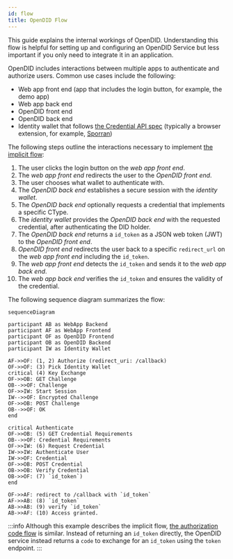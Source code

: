 ```yaml
---
id: flow
title: OpenDID Flow
---
```


This guide explains the internal workings of OpenDID.
Understanding this flow is helpful for setting up and configuring an OpenDID Service but less important if you only need to integrate it in an application.

OpenDID includes interactions between multiple apps to authenticate and authorize users.
Common use cases include the following:

- Web app front end (app that includes the login button, for example, the demo app)
- Web app back end
- OpenDID front end
- OpenDID back end
- Identity wallet that follows [the Credential API spec](https://github.com/KILTprotocol/spec-ext-credential-api) (typically a browser extension, for example, [Sporran](https://www.sporran.org/))

The following steps outline the interactions necessary to implement [the implicit flow](https://openid.net/specs/openid-connect-core-1_0.html#ImplicitFlowAuth):

1. The user clicks the login button on the *web app front end*.
2. The *web app front end* redirects the user to the *OpenDID front end*.
3. The user chooses what wallet to authenticate with.
4. The *OpenDID back end* establishes a secure session with the *identity wallet*.
5. The *OpenDID back end* optionally requests a credential that implements a specific CType.
6. The *identity wallet* provides the *OpenDID back end* with the requested credential, after authenticating the DID holder.
7. The *OpenDID back end* returns a `id_token` as a JSON web token (JWT) to the *OpenDID front end*.
8. *OpenDID front end* redirects the user back to a specific `redirect_url` on the *web app front end* including the `id_token`.
9. The *web app front end* detects the `id_token` and sends it to the *web app back end*.
10. The *web app back end* verifies the `id_token` and ensures the validity of the credential.

The following sequence diagram summarizes the flow:

```mermaid
sequenceDiagram

participant AB as WebApp Backend
participant AF as WebApp Frontend
participant OF as OpenDID Frontend
participant OB as OpenDID Backend
participant IW as Identity Wallet

AF->>OF: (1, 2) Authorize (redirect_uri: /callback)
OF->>OF: (3) Pick Identity Wallet
critical (4) Key Exchange
OF->>OB: GET Challenge
OB-->>OF: Challenge
OF->>IW: Start Session
IW-->>OF: Encrypted Challenge
OF->>OB: POST Challenge
OB-->>OF: OK
end

critical Authenticate
OF->>OB: (5) GET Credential Requirements
OB-->>OF: Credential Requirements
OF->>IW: (6) Request Credential
IW->>IW: Authenticate User
IW->>OF: Credential
OF->>OB: POST Credential
OB->>OB: Verify Credential
OB->>OF: (7) `id_token`)
end

OF->>AF: redirect to /callback with `id_token`
AF->>AB: (8) `id_token`
AB->>AB: (9) verify `id_token`
AB->>AF: (10) Access granted.

```

:::info
Although this example describes the implicit flow, [the authorization code flow](https://openid.net/specs/openid-connect-core-1_0.html#CodeFlowAuth) is similar.
Instead of returning an `id_token` directly, the OpenDID service instead returns a `code` to exchange for an `id_token` using the `token` endpoint.
:::
